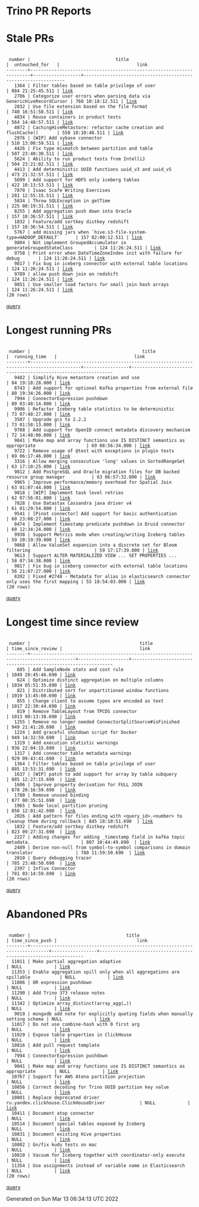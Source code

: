 Trino PR Reports
=======

#  Stale PRs
<pre><code>
 number |                                title                                 |  untouched_for   |                             link                              
--------+----------------------------------------------------------------------+------------------+---------------------------------------------------------------
   1364 | Filter tables based on table privilege of user                       | 884 21:25:45.511 | <a href="https://github.com/trinodb/trino/pull/1364">link</a> 
   2786 | Categorize user errors when parsing data via GenericHiveRecordCursor | 760 10:18:12.511 | <a href="https://github.com/trinodb/trino/pull/2786">link</a> 
   2832 | Use file extension based on the file format                          | 740 16:51:58.511 | <a href="https://github.com/trinodb/trino/pull/2832">link</a> 
   4834 | Reuse containers in product tests                                    | 564 14:40:57.511 | <a href="https://github.com/trinodb/trino/pull/4834">link</a> 
   4872 | CachingHiveMetastore: refactor cache creation and flushCache()       | 558 18:10:48.511 | <a href="https://github.com/trinodb/trino/pull/4872">link</a> 
   2976 | [WIP] Add sybase connector                                           | 510 13:00:59.511 | <a href="https://github.com/trinodb/trino/pull/2976">link</a> 
   4426 | Fix type mismatch between partition and table                        | 507 23:40:30.511 | <a href="https://github.com/trinodb/trino/pull/4426">link</a> 
   5624 | Ability to run product tests from IntelliJ                           | 504 23:21:02.511 | <a href="https://github.com/trinodb/trino/pull/5624">link</a> 
   4413 | Add deterministic UUID functions uuid_v3 and uuid_v5                 | 473 21:32:57.511 | <a href="https://github.com/trinodb/trino/pull/4413">link</a> 
   5699 | Add support for HDFS only iceberg tables                             | 422 10:13:53.511 | <a href="https://github.com/trinodb/trino/pull/5699">link</a> 
   7870 | Isaac Scafe Writing Exercises                                        | 281 12:55:15.511 | <a href="https://github.com/trinodb/trino/pull/7870">link</a> 
   5834 | Throw SQLException in getTime                                        | 225 08:19:31.511 | <a href="https://github.com/trinodb/trino/pull/5834">link</a> 
   8255 | Add aggregation push down into Oracle                                | 157 10:36:57.511 | <a href="https://github.com/trinodb/trino/pull/8255">link</a> 
   1832 | Feature/add sortkey distkey redshift                                 | 157 10:36:54.511 | <a href="https://github.com/trinodb/trino/pull/1832">link</a> 
   5767 | add missing jars when `hive.s3-file-system-type=HADOOP_DEFAULT`      | 157 02:00:12.511 | <a href="https://github.com/trinodb/trino/pull/5767">link</a> 
   9804 | Not implement GroupedAccumulator in generateGroupedStateClass        | 124 11:26:24.511 | <a href="https://github.com/trinodb/trino/pull/9804">link</a> 
   9758 | Print error when DateTimeZoneIndex init with failure for debug       | 124 11:26:24.511 | <a href="https://github.com/trinodb/trino/pull/9758">link</a> 
   9817 | Fix bug in iceberg connector with external table locations           | 124 11:26:24.511 | <a href="https://github.com/trinodb/trino/pull/9817">link</a> 
   9789 | allow push down join on redshift                                     | 124 11:26:24.511 | <a href="https://github.com/trinodb/trino/pull/9789">link</a> 
   9851 | Use smaller load factors for small join hash arrays                  | 124 11:26:24.511 | <a href="https://github.com/trinodb/trino/pull/9851">link</a> 
(20 rows)
</code></pre>
[query](https://github.com/nineinchnick/trino-cicd/blob/799cdc5b74e35da50b91a311d09cfcf295dac609/sql/pr/stale-prs.sql)

#  Longest running PRs
<pre><code>
 number |                                          title                                          |  running_time   |                             link                              
--------+-----------------------------------------------------------------------------------------+-----------------+---------------------------------------------------------------
   9482 | Simplify Hive metastore creation and use                                                | 84 19:18:28.000 | <a href="https://github.com/trinodb/trino/pull/9482">link</a> 
   8743 | Add support for optional Kafka properties from external file                            | 80 19:34:26.000 | <a href="https://github.com/trinodb/trino/pull/8743">link</a> 
   7994 | ConnectorExpression pushdown                                                            | 80 03:48:14.000 | <a href="https://github.com/trinodb/trino/pull/7994">link</a> 
   9906 | Refactor Iceberg table statistics to be deterministic                                   | 73 07:48:27.000 | <a href="https://github.com/trinodb/trino/pull/9906">link</a> 
   3507 | Upgrade gcs to 2.2.2                                                                    | 73 01:58:13.000 | <a href="https://github.com/trinodb/trino/pull/3507">link</a> 
   9788 | Add support for OpenID connect metadata discovery mechanism                             | 72 14:48:00.000 | <a href="https://github.com/trinodb/trino/pull/9788">link</a> 
   9841 | Make map and array functions use IS DISTINCT semantics as appropriate                   | 69 08:56:34.000 | <a href="https://github.com/trinodb/trino/pull/9841">link</a> 
   9722 | Remove usage of @test with exceptions in plugin tests                                   | 69 06:17:46.000 | <a href="https://github.com/trinodb/trino/pull/9722">link</a> 
   3316 | Allow merging consecutive 'long' values in SortedRangeSet                               | 63 17:10:25.000 | <a href="https://github.com/trinodb/trino/pull/3316">link</a> 
   9812 | Add PostgreSQL and Oracle migration files for DB backed resource group manager          | 63 06:57:32.000 | <a href="https://github.com/trinodb/trino/pull/9812">link</a> 
   9965 | Improve performance/memory overhead for Spatial Join                                    | 63 01:07:44.000 | <a href="https://github.com/trinodb/trino/pull/9965">link</a> 
   9818 | [WIP] Implement task level retries                                                      | 62 07:56:01.000 | <a href="https://github.com/trinodb/trino/pull/9818">link</a> 
   7828 | Use Datastax Cassandra java driver v4                                                   | 61 01:29:54.000 | <a href="https://github.com/trinodb/trino/pull/7828">link</a> 
   9541 | [Pinot connector] Add support for basic authentication                                  | 60 23:08:27.000 | <a href="https://github.com/trinodb/trino/pull/9541">link</a> 
   8474 | Implement timestamp predicate pushdown in Druid connector                               | 60 12:34:24.000 | <a href="https://github.com/trinodb/trino/pull/8474">link</a> 
   9938 | Support Metrics mode when creating/writing Iceberg tables                               | 59 20:19:39.000 | <a href="https://github.com/trinodb/trino/pull/9938">link</a> 
   9868 | Allow ValueSet expansion into a discrete set for Bloom filtering                        | 59 17:17:39.000 | <a href="https://github.com/trinodb/trino/pull/9868">link</a> 
   9613 | Support ALTER MATERIALIZED VIEW ... SET PROPERTIES ...                                  | 58 07:34:38.000 | <a href="https://github.com/trinodb/trino/pull/9613">link</a> 
   9817 | Fix bug in iceberg connector with external table locations                              | 56 21:07:27.000 | <a href="https://github.com/trinodb/trino/pull/9817">link</a> 
   8202 | Fixed #2748 - Metadata for alias in elasticsearch connector only uses the first mapping | 55 18:54:03.000 | <a href="https://github.com/trinodb/trino/pull/8202">link</a> 
(20 rows)
</code></pre>
[query](https://github.com/nineinchnick/trino-cicd/blob/799cdc5b74e35da50b91a311d09cfcf295dac609/sql/pr/running-prs.sql)

#  Longest time since review
<pre><code>
 number |                                         title                                         | time_since_review |                             link                              
--------+---------------------------------------------------------------------------------------+-------------------+---------------------------------------------------------------
    685 | Add SampleNode stats and cost rule                                                    | 1049 20:45:46.690 | <a href="https://github.com/trinodb/trino/pull/685">link</a>  
    624 | Optimize distinct aggregation on multiple columns                                     | 1034 05:51:35.690 | <a href="https://github.com/trinodb/trino/pull/624">link</a>  
    821 | Distributed sort for unpartitioned window functions                                   | 1019 13:45:00.690 | <a href="https://github.com/trinodb/trino/pull/821">link</a>  
    855 | Change client to assume types are encoded as text                                     | 1017 22:30:44.690 | <a href="https://github.com/trinodb/trino/pull/855">link</a>  
    819 | Remove TableLayout from TPCDS connector                                               | 1013 00:13:38.690 | <a href="https://github.com/trinodb/trino/pull/819">link</a>  
   1255 | Remove no longer needed ConnectorSplitSource#isFinished                               | 949 21:41:20.690  | <a href="https://github.com/trinodb/trino/pull/1255">link</a> 
   1224 | Add graceful shutdown script for Docker                                               | 949 14:32:59.690  | <a href="https://github.com/trinodb/trino/pull/1224">link</a> 
   1319 | Add execution statistic warnings                                                      | 936 22:04:15.690  | <a href="https://github.com/trinodb/trino/pull/1319">link</a> 
   1317 | Add connector table metadata warnings                                                 | 929 09:43:41.690  | <a href="https://github.com/trinodb/trino/pull/1317">link</a> 
   1364 | Filter tables based on table privilege of user                                        | 885 13:53:31.690  | <a href="https://github.com/trinodb/trino/pull/1364">link</a> 
   1637 | [WIP] patch to add support for array by table subquery                                | 885 12:27:15.690  | <a href="https://github.com/trinodb/trino/pull/1637">link</a> 
   1606 | Improve property derivation for FULL JOIN                                             | 878 20:16:59.690  | <a href="https://github.com/trinodb/trino/pull/1606">link</a> 
   1780 | Remove unused binding                                                                 | 877 00:35:51.690  | <a href="https://github.com/trinodb/trino/pull/1780">link</a> 
   1965 | Node local partition pruning                                                          | 856 12:01:42.690  | <a href="https://github.com/trinodb/trino/pull/1965">link</a> 
   2026 | Add pattern for files ending with &lt;query_id&gt;.&lt;number&gt; to cleanup them during rollback | 845 18:10:51.690  | <a href="https://github.com/trinodb/trino/pull/2026">link</a> 
   1832 | Feature/add sortkey distkey redshift                                                  | 823 09:27:31.690  | <a href="https://github.com/trinodb/trino/pull/1832">link</a> 
   2227 | Adding changes for adding _timestamp field in kafka topic metadata.                   | 807 10:44:49.690  | <a href="https://github.com/trinodb/trino/pull/2227">link</a> 
   2489 | Derive non-null from symbol-to-symbol comparisons in domain translator                | 788 11:59:50.690  | <a href="https://github.com/trinodb/trino/pull/2489">link</a> 
   2010 | Query debugging tracer                                                                | 785 23:48:50.690  | <a href="https://github.com/trinodb/trino/pull/2010">link</a> 
   2397 | Influx Connector                                                                      | 781 03:14:59.690  | <a href="https://github.com/trinodb/trino/pull/2397">link</a> 
(20 rows)
</code></pre>
[query](https://github.com/nineinchnick/trino-cicd/blob/799cdc5b74e35da50b91a311d09cfcf295dac609/sql/pr/awaiting-review.sql)

#  Abandoned PRs
<pre><code>
 number |                                    title                                    | time_since_push |                              link                              
--------+-----------------------------------------------------------------------------+-----------------+----------------------------------------------------------------
  11011 | Make partial aggregation adaptive                                           | NULL            | <a href="https://github.com/trinodb/trino/pull/11011">link</a> 
  11353 | Enable aggregation spill only when all aggregations are spillable           | NULL            | <a href="https://github.com/trinodb/trino/pull/11353">link</a> 
  11086 | OR expression pushdown                                                      | NULL            | <a href="https://github.com/trinodb/trino/pull/11086">link</a> 
  11290 | Add Trino 373 release notes                                                 | NULL            | <a href="https://github.com/trinodb/trino/pull/11290">link</a> 
  11342 | Optimize array_distinct(array_agg(…))                                       | NULL            | <a href="https://github.com/trinodb/trino/pull/11342">link</a> 
   9019 | mongodb add note for explicitly quoting fields when manually setting schema | NULL            | <a href="https://github.com/trinodb/trino/pull/9019">link</a>  
  11017 | Do not use combine-hash with 0 first arg                                    | NULL            | <a href="https://github.com/trinodb/trino/pull/11017">link</a> 
  11029 | Expose table properties in ClickHouse                                       | NULL            | <a href="https://github.com/trinodb/trino/pull/11029">link</a> 
  10816 | Add pull request template                                                   | NULL            | <a href="https://github.com/trinodb/trino/pull/10816">link</a> 
   7994 | ConnectorExpression pushdown                                                | NULL            | <a href="https://github.com/trinodb/trino/pull/7994">link</a>  
   9841 | Make map and array functions use IS DISTINCT semantics as appropriate       | NULL            | <a href="https://github.com/trinodb/trino/pull/9841">link</a>  
  10767 | Support for AWS Atena partition projection                                  | NULL            | <a href="https://github.com/trinodb/trino/pull/10767">link</a> 
  10856 | Correct decoding for Trino UUID partition key value                         | NULL            | <a href="https://github.com/trinodb/trino/pull/10856">link</a> 
  10801 | Replace deprecated driver ru.yandex.clickhouse.ClickHouseDriver             | NULL            | <a href="https://github.com/trinodb/trino/pull/10801">link</a> 
  10411 | Document atop connector                                                     | NULL            | <a href="https://github.com/trinodb/trino/pull/10411">link</a> 
  10514 | Document special tables exposed by Iceberg                                  | NULL            | <a href="https://github.com/trinodb/trino/pull/10514">link</a> 
  10831 | Document existing Hive properties                                           | NULL            | <a href="https://github.com/trinodb/trino/pull/10831">link</a> 
  10802 | Gn/fix kudu tests on mac                                                    | NULL            | <a href="https://github.com/trinodb/trino/pull/10802">link</a> 
  10810 | Vacuum for Iceberg together with coordinator-only execute                   | NULL            | <a href="https://github.com/trinodb/trino/pull/10810">link</a> 
  11354 | Use assignments instead of variable name in Elasticsearch                   | NULL            | <a href="https://github.com/trinodb/trino/pull/11354">link</a> 
(20 rows)
</code></pre>
[query](https://github.com/nineinchnick/trino-cicd/blob/799cdc5b74e35da50b91a311d09cfcf295dac609/sql/pr/abandoned-prs.sql)

Generated on Sun Mar 13 06:34:13 UTC 2022
